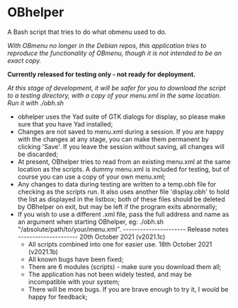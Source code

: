 # OBhelper
A Bash script that tries to do what obmenu used to do.

*With OBmenu no longer in the Debian repos, this application tries to reproduce the functionality of OBmenu, though it is not intended to be an exact copy.*

**Currently released for testing only - not ready for deployment.**

*At this stage of development, it will be safer for you to download the script to a testing directory, with a copy of your menu.xml in the same location. Run it with  ./obh.sh*

* obhelper uses the Yad suite of GTK dialogs for display, so please make
sure that you have Yad installed;
*	Changes are not saved to menu.xml during a session. If you are happy with the changes at any stage, you can make them permanent by clicking 'Save'. If you leave the session without saving, all changes will be discarded;
* At present, OBhelper tries to read from an existing menu.xml at the same location as the scripts. A dummy menu.xml is included for testing, but of course you can use a copy of your own menu.xml;
* Any changes to data during testing are written to a temp.obh file for checking as the scripts run. It also uses another file 'display.obh' to hold the list as displayed in the listbox; both of these files should be deleted by OBhelper on exit, but may be left if the program exits abnormally;
* If you wish to use a different .xml file, pass the full address and name as an argument when starting OBhelper, eg: ./obh.sh "/absolute/path/to/your/menu.xml".
---------------------- Release notes ---------------------
20th October 2021 (v2021.1c)
	*	All scripts combined into one for easier use.
18th October 2021 (v2021.1b)
  *  All known bugs have been fixed;
  *  There are 6 modules (scripts) - make sure you download them all;
  *  The application has not been widely tested, and may be incompatible with your system;
  *  There will be more bugs. If you are brave enough to try it, I would be happy for feedback;